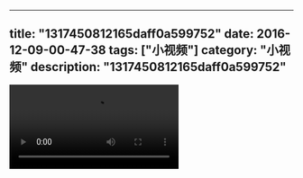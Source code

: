 
---
title: "1317450812165daff0a599752"
date: 2016-12-09-00-47-38
tags: ["小视频"]
category: "小视频"
description: "1317450812165daff0a599752"
---
<video src="http://ohtsqip0g.bkt.clouddn.com/1317450812165daff0a599752.mp4" controls="controls"></video>
